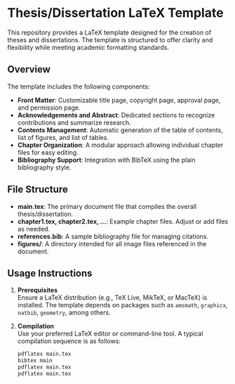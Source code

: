 # Thesis/Dissertation LaTeX Template

This repository provides a LaTeX template designed for the creation of theses and dissertations. The template is structured to offer clarity and flexibility while meeting academic formatting standards.

## Overview

The template includes the following components:

- **Front Matter**: Customizable title page, copyright page, approval page, and permission page.
- **Acknowledgements and Abstract**: Dedicated sections to recognize contributions and summarize research.
- **Contents Management**: Automatic generation of the table of contents, list of figures, and list of tables.
- **Chapter Organization**: A modular approach allowing individual chapter files for easy editing.
- **Bibliography Support**: Integration with BibTeX using the plain bibliography style.

## File Structure

- **main.tex**: The primary document file that compiles the overall thesis/dissertation.
- **chapter1.tex, chapter2.tex, ...**: Example chapter files. Adjust or add files as needed.
- **references.bib**: A sample bibliography file for managing citations.
- **figures/**: A directory intended for all image files referenced in the document.

## Usage Instructions

1. **Prerequisites**  
   Ensure a LaTeX distribution (e.g., TeX Live, MikTeX, or MacTeX) is installed. The template depends on packages such as `amsmath`, `graphicx`, `natbib`, `geometry`, among others.

2. **Compilation**  
   Use your preferred LaTeX editor or command-line tool. A typical compilation sequence is as follows:
   ```bash
   pdflatex main.tex
   bibtex main
   pdflatex main.tex
   pdflatex main.tex
